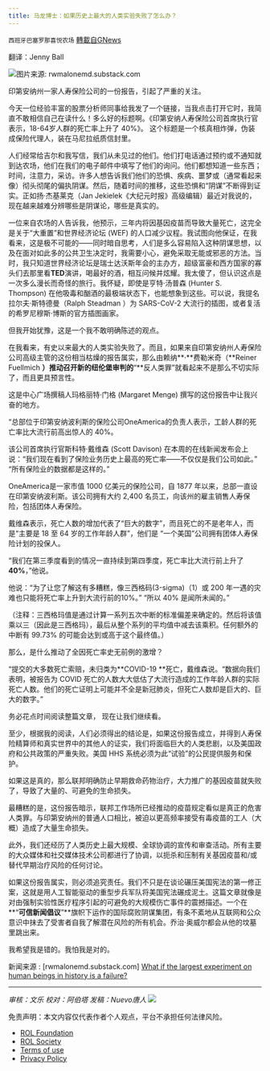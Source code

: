 ```yaml
---
title: 马龙博士：如果历史上最大的人类实验失败了怎么办？
---
```

`西班牙巴塞罗那喜悦农场` [轉載自GNews](https://gnews.org/zh-hans/1819076/)

翻译：Jenny Ball

![](https://assets.gnews.org/wp-content/uploads/2022/01/image-161.png)图片来源: rwmalonemd.substack.com

印第安纳州一家人寿保险公司的一份报告，引起了严重的关注。

今天一位经验丰富的股票分析师同事给我发了一个链接，当我点击打开它时，我简直不敢相信自己在读什么！多么好的标题啊。《印第安纳人寿保险公司首席执行官表示，18-64岁人群的死亡率上升了 40%》。 这个标题是一个核真相炸弹，伪装成保险代理人，装在马尼拉纸质信封里。

人们经常给吉尔和我写信，我们从未见过的他们。他们打电话通过预约或不通知就到达农场，他们在我们的电子邮件中填写了他们的询问。他们都想知道一些东西；时间，注意力，采访。许多人想告诉我们他们的恐惧、疾病、噩梦或（通常看起来像）彻头彻尾的偏执阴谋。然后，随着时间的推移，这些恐惧和“阴谋”不断得到证实。正如扬·杰基莱克（Jan Jekielek《大纪元时报》高级编辑）最近对我说的，现在越来越难分辨哪些是阴谋论，哪些是真实的。

一位来自农场的人告诉我，他预示，三年内将因基因疫苗而导致大量死亡，这完全是关于“大重置”和世界经济论坛 (WEF) 的人口减少议程。我试图向他保证，在我看来，这是极不可能的——同时暗自思考，人们是多么容易陷入这种阴谋思想，以及在面对如此多的公共卫生决定时，我需要小心，避免采取无能或邪恶的方法。当时，我只知道世界经济论坛是瑞士达沃斯年会的主办方，超级富豪和西方国家的寡头们去那里看**TED**演讲，喝最好的酒，相互问候并炫耀。我太傻了，但认识这点是一次多么漫长而奇怪的旅行。我怀疑，即使是亨特·汤普森 (Hunter S. Thompson) 在他吸毒和酗酒的最极端状态下，也能想象到这些。可以说，我提名拉尔夫·斯特德曼（Ralph Steadman ）为 SARS-CoV-2 大流行的插图，或者复活的希罗尼穆斯·博斯的官方插图画家。

但我开始犹豫，这是一个我不敢明确陈述的观点。

在我看来，有史以来最大的人类实验失败了。而且，如果来自印第安纳州人寿保险公司高级主管的这份相当枯燥的报告属实，那么由赖纳**·**费勒米奇（**Reiner Fuellmich **）推动召开新的纽伦堡审判的**“**反人类罪”就看起来不是那么不切实际了，而且更具预言性。

这是中心广场撰稿人玛格丽特·门格 (Margaret Menge) 撰写的这份报告中让我兴奋的地方。

“总部位于印第安纳波利斯的保险公司OneAmerica的负责人表示，工龄人群的死亡率比大流行前高出惊人的 40%。

该公司首席执行官斯科特·戴维森 (Scott Davison) 在本周的在线新闻发布会上说：“我们现在看到了保险业务历史上最高的死亡率——不仅仅是我们公司如此。” “所有保险业的数据都是这样的。”

OneAmerica是一家市值 1000 亿美元的保险公司，自 1877 年以来，总部一直设在印第安纳波利斯。该公司拥有大约 2,400 名员工，向该州的雇主销售人寿保险，包括团体人寿保险。

戴维森表示，死亡人数的增加代表了“巨大的数字”，而且死亡的不是老年人，而是“主要是 18 至 64 岁的工作年龄人群”，他们是 “一个美国”公司拥有团体人寿保险计划的投保人。

“我们在第三季度看到的情况一直持续到第四季度，死亡率比大流行前上升了**40%**，”他说。

他说：“为了让您了解这有多糟糕，像三西格码(3-sigma)（1）或 200 年一遇的灾难也只能将死亡率上升到大流行前的10%。” “所以 40% 是闻所未闻的。”

（注释：三西格玛值是通过计算一系列五次中断的标准偏差来确定的。然后将该值乘以三（因此是三西格玛），最后从整个系列的平均值中减去该乘积。任何额外的中断有 99.73% 的可能会达到或高于这个最终值。）

那么，是什么推动了全因死亡率史无前例的激增？

“提交的大多数死亡索赔，未归类为**COVID-19 **死亡，戴维森说。“数据向我们表明，被报告为 COVID 死亡的人数大大低估了大流行造成的工作年龄人群的实际死亡人数。他们的死亡证明上可能并不全是新冠肺炎，但死亡人数却是巨大的、巨大的数字。”

务必花点时间阅读整篇文章， 现在让我们继续看。

至少，根据我的阅读，人们必须得出的结论是，如果这份报告成立，并得到人寿保险精算师和真实世界中的其他人的证实，我们将面临巨大的人类悲剧，以及美国政府和公共政策的严重失败。美国 HHS 系统必须为此“试验”的公民提供服务和保护。

如果这是真的，那么联邦明确防止早期救命药物治疗，大力推广的基因疫苗就失败了，导致了大量的、可避免的生命损失。

最糟糕的是，这份报告暗示，联邦工作场所已经推动的疫苗规定看似是真正的危害人类罪。与印第安纳州的普通人口相比，被迫以更高频率接受有毒疫苗的工人（大概）造成了大量生命损失。

此外，我们还经历了人类历史上最大规模、全球协调的宣传和审查活动。所有主要的大众媒体和社交媒体技术公司都进行了协调，以扼杀和压制有关基因疫苗和/或替代早期治疗风险的任何讨论。

如果这份报告属实，则必须追究责任。我们不只是在谈论碾压美国宪法的第一修正案，这就是用人工智能驱动的重型步兵军队将美国宪法碾成泥土。这篇文章就像是对由强制实验性医疗程序引起的可避免的大规模伤亡事件的震撼描述。一个在**“**可信新闻倡议**”**旗帜下运作的国际腐败阴谋集团，有条不紊地从互联网和公众意识中抹去了受害者自我了解潜在风险的所有机会。乔治·奥威尔都会从他的坟墓里跳出来。

我希望我是错的。我怕我是对的。

新闻来源 : [rwmalonemd.substack.com] [What if the largest experiment on human beings in history is a failure?](https://rwmalonemd.substack.com/p/what-if-the-largest-experiment-on?token=eyJ1c2VyX2lkIjoxOTI4NTcxMCwicG9zdF9pZCI6NDY0OTc5NzEsIl8iOiJsdGFHKyIsImlhdCI6MTY0MTIxMDA3NiwiZXhwIjoxNjQxMjEzNjc2LCJpc3MiOiJwdWItNTgzMjAwIiwic3ViIjoicG9zdC1yZWFjdGlvbiJ9.e-cyj9dHAcmuFhOY6SlHFHBiytyrnpz5AAab-SlAtzs)

* * *

*审核：文乐 
校对：阿伯塔
发稿：Nuevo唐人*
![](https://assets.gnews.org/wp-content/uploads/2022/01/GNEWS_CH.-1.jpeg)
 

免责声明：本文内容仅代表作者个人观点，平台不承担任何法律风险。

- [ROL Foundation](https://rolfoundation.org/)
- [ROL Society](https://rolsociety.org/)
- [Terms of use](https://gnews.org/terms-of-use-3/)
- [Privacy Policy](https://gnews.org/privacy-policy/)
